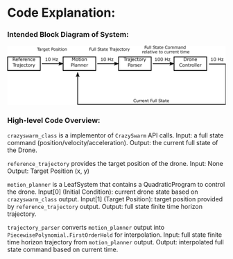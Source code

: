 # Code Explanation:

### Intended Block Diagram of System:
![Naming Reference](/imgs/block_diagram.png)

### High-level Code Overview:
``crazyswarm_class`` is a implementor of ``CrazySwarm`` API calls. 
Input: a full state command (position/velocity/acceleration).
Output: the current full state of the Drone.

``reference_trajectory`` provides the target position of the drone.
Input: None
Output: Target Position (x, y)

``motion_planner`` is a LeafSystem that contains a QuadraticProgram to control the drone.
Input[0] (Initial Condition): current drone state based on ``crazyswarm_class`` output.
Input[1] (Target Position): target position provided by ``reference_trajectory`` output.
Output: full state finite time horizon trajectory.

``trajectory_parser`` converts ``motion_planner`` output into ``PiecewisePolynomial.FirstOrderHold`` for interpolation.
Input: full state finite time horizon trajectory from ``motion_planner`` output.
Output: interpolated full state command based on current time.
